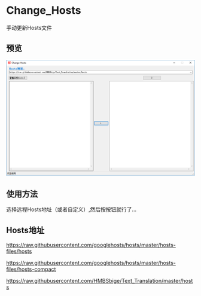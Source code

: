 # Change_Hosts

手动更新Hosts文件

## 预览
![](https://raw.githubusercontent.com/HMBSbige/Change_Hosts/master/pic/pic2.2.png)

## 使用方法
选择远程Hosts地址（或者自定义）,然后按按钮就行了...

## Hosts地址
https://raw.githubusercontent.com/googlehosts/hosts/master/hosts-files/hosts

https://raw.githubusercontent.com/googlehosts/hosts/master/hosts-files/hosts-compact

https://raw.githubusercontent.com/HMBSbige/Text_Translation/master/hosts
